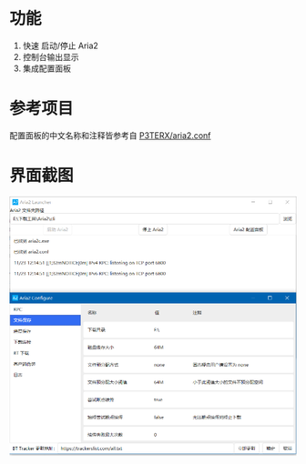 # 功能

1. 快速 启动/停止 Aria2
2. 控制台输出显示
3. 集成配置面板

# 参考项目

配置面板的中文名称和注释皆参考自 [P3TERX/aria2.conf](https://github.com/P3TERX/aria2.conf)

# 界面截图

![主界面和配置面板](./Screenshot.png)